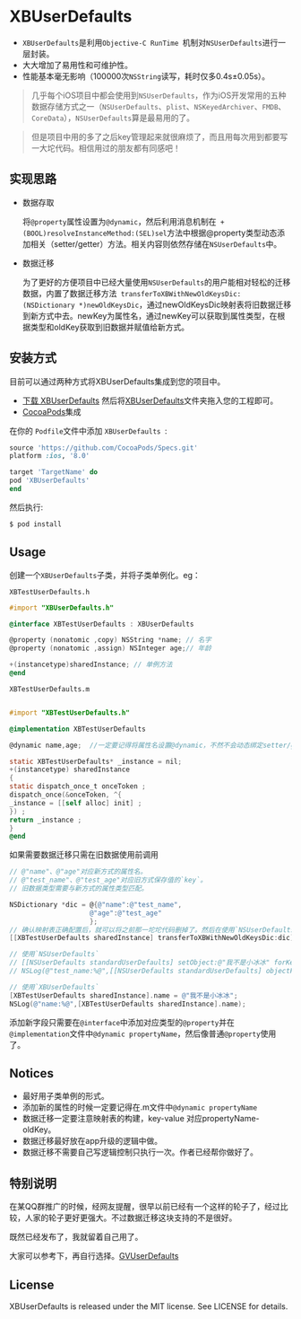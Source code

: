 # XBUserDefaults

-  `XBUserDefaults`是利用`Objective-C RunTime `机制对```NSUserDefaults```进行一层封装。
-  大大增加了易用性和可维护性。
-  性能基本毫无影响（100000次`NSString`读写，耗时仅多0.4s±0.05s）。

>  几乎每个iOS项目中都会使用到`NSUserDefaults`，作为iOS开发常用的五种数据存储方式之一（`NSUserDefaults`、`plist`、`NSKeyedArchiver`、`FMDB`、`CoreData`），```NSUserDefaults```算是最易用的了。

>  但是项目中用的多了之后key管理起来就很麻烦了，而且用每次用到都要写一大坨代码。相信用过的朋友都有同感吧！

## 实现思路
- 数据存取

  将`@property`属性设置为`@dynamic`，然后利用消息机制在``` +(BOOL)resolveInstanceMethod:(SEL)sel```方法中根据@property类型动态添加相关（setter/getter）方法。相关内容则依然存储在`NSUserDefaults`中。
- 数据迁移

  为了更好的方便项目中已经大量使用`NSUserDefaults`的用户能相对轻松的迁移数据，内置了数据迁移方法``` transferToXBWithNewOldKeysDic:(NSDictionary *)newOldKeysDic```，通过newOldKeysDic映射表将旧数据迁移到新方式中去。newKey为属性名，通过newKey可以获取到属性类型，在根据类型和oldKey获取到旧数据并赋值给新方式。

## 安装方式
目前可以通过两种方式将XBUserDefaults集成到您的项目中。
- [下载 XBUserDefaults](https://github.com/yanxiaobing/XBUserDefaults/archive/master.zip) 然后将[XBUserDefaults]()文件夹拖入您的工程即可。
- [CocoaPods](http://cocoapods.org)集成

在你的 `Podfile`文件中添加 `XBUserDefaults `:

```ruby
source 'https://github.com/CocoaPods/Specs.git'
platform :ios, '8.0'

target 'TargetName' do
pod 'XBUserDefaults'
end
```

然后执行:

```bash
$ pod install
```


## Usage

创建一个`XBUserDefaults`子类，并将子类单例化。eg：

`XBTestUserDefaults.h`
```objective-c
#import "XBUserDefaults.h"

@interface XBTestUserDefaults : XBUserDefaults

@property (nonatomic ,copy) NSString *name; // 名字
@property (nonatomic ,assign) NSInteger age;// 年龄

+(instancetype)sharedInstance; // 单例方法
@end
```
`XBTestUserDefaults.m`
```objective-c

#import "XBTestUserDefaults.h"

@implementation XBTestUserDefaults

@dynamic name,age;  //一定要记得将属性名设置@dynamic，不然不会动态绑定setter/getter方法，保存不了值

static XBTestUserDefaults* _instance = nil;
+(instancetype) sharedInstance
{
static dispatch_once_t onceToken ;
dispatch_once(&onceToken, ^{
_instance = [[self alloc] init] ;
}) ;
return _instance ;
}
@end
```
如果需要数据迁移只需在旧数据使用前调用
```objective-c
// @"name"、@"age"对应新方式的属性名。
// @"test_name"、@"test_age"对应旧方式保存值的`key`。
// 旧数据类型需要与新方式的属性类型匹配。

NSDictionary *dic = @{@"name":@"test_name",
                    @"age":@"test_age"
                    };
// 确认映射表正确配置后，就可以将之前那一坨坨代码删掉了。然后在使用`NSUserDefaults`之前调用迁移方法。
[[XBTestUserDefaults sharedInstance] transferToXBWithNewOldKeysDic:dic]; 

// 使用`NSUserDefaults`
// [[NSUserDefaults standardUserDefaults] setObject:@"我不是小冰冰" forKey:@"test_name"];
// NSLog(@"test_name:%@",[[NSUserDefaults standardUserDefaults] objectForKey:@"test_name"]);

// 使用`XBUserDefaults`
[XBTestUserDefaults sharedInstance].name = @"我不是小冰冰";
NSLog(@"name:%@",[XBTestUserDefaults sharedInstance].name);
```

添加新字段只需要在`@interface`中添加对应类型的`@property`并在`@implementation`文件中`@dynamic propertyName`，然后像普通`@property`使用了。

## Notices
- 最好用子类单例的形式。
- 添加新的属性的时候一定要记得在.m文件中`@dynamic propertyName`
- 数据迁移一定要注意映射表的构建，key-value 对应propertyName-oldKey。
- 数据迁移最好放在app升级的逻辑中做。
- 数据迁移不需要自己写逻辑控制只执行一次。作者已经帮你做好了。

## 特别说明
在某QQ群推广的时候，经网友提醒，很早以前已经有一个这样的轮子了，经过比较，人家的轮子更好更强大。不过数据迁移这块支持的不是很好。

既然已经发布了，我就留着自己用了。

大家可以参考下，再自行选择。[GVUserDefaults](https://github.com/gangverk/GVUserDefaults)



## License

XBUserDefaults is released under the MIT license. See LICENSE for details.
